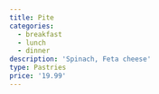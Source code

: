 ```yaml
---
title: Pite
categories:
  - breakfast
  - lunch
  - dinner
description: 'Spinach, Feta cheese'
type: Pastries
price: '19.99'
---
```


